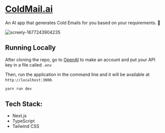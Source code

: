 # [ColdMail.ai](https://coldmail-ai-app.vercel.app/)

An AI app that generates Cold Emails for you based on your requirements. 🚀

![screely-1677243904235](https://user-images.githubusercontent.com/74294202/221187193-b5a32613-a846-43a4-bc2e-5f35914e6ebe.png)

## Running Locally

After cloning the repo, go to [OpenAI](https://beta.openai.com/account/api-keys) to make an account and put your API key in a file called `.env`

Then, run the application in the command line and it will be available at `http://localhost:3000`.

```bash
yarn run dev
```

## Tech Stack:

- Next.js
- TypeScript
- Tailwind CSS
